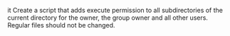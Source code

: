  it Create a script that adds execute permission to all subdirectories of the current directory for the owner, the group owner and all other users. Regular files should not be changed.
